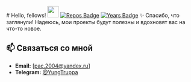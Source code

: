 \# Hello, fellows! <img src="https://raw.githubusercontent.com/MartinHeinz/MartinHeinz/master/wave.gif" width="30px">
[![Repos Badge](https://badges.pufler.dev/repos/pavel195)](https://badges.pavel195.dev)
[![Years Badge](https://badges.pufler.dev/years/pavel195)](https://badges.pavel195.dev)
✨ Спасибо, что заглянули! Надеюсь, мои проекты будут полезны и вдохновят вас на что-то новое.
## 📫 Связаться со мной

- **Email:** [pac.2004@yandex.ru]
- **Telegram:** [@YungTruppa](https://t.me/YungTruppa)
